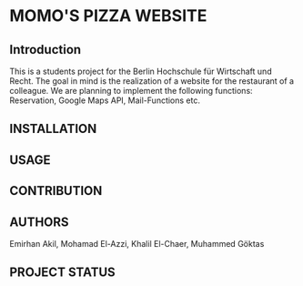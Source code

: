 # MOMO'S PIZZA WEBSITE

## Introduction
This is a students project for the Berlin Hochschule für Wirtschaft und Recht. The goal in mind is the realization of a website for the restaurant of a colleague. We are planning to implement the following functions: Reservation, Google Maps API, Mail-Functions etc.

## INSTALLATION

## USAGE

## CONTRIBUTION

## AUTHORS

Emirhan Akil, Mohamad El-Azzi, Khalil El-Chaer, Muhammed Göktas​

## PROJECT STATUS



